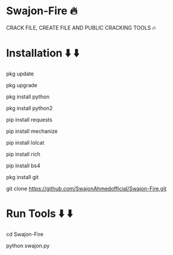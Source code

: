 # Swajon-Fire 🔥
CRACK FILE, CREATE FILE AND PUBLIC CRACKING TOOLS 🔥 

# Installation ⬇️ ⬇️
pkg update

pkg upgrade

pkg install python

pkg install python2

pip install requests

pip install mechanize

pip install lolcat

pip install rich

pip install bs4

pkg install git

git clone https://github.com/SwajonAhmedofficial/Swajon-Fire.git



# Run Tools ⬇️ ⬇️ 

cd Swajon-Fire

python swajon.py
